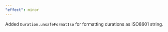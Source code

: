 ```yaml
---
"effect": minor
---
```


Added `Duration.unsafeFormatIso` for formatting durations as ISO8601 string.
